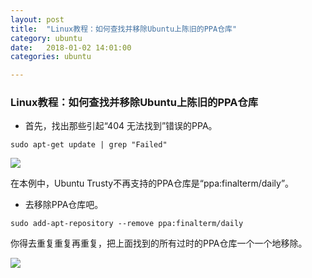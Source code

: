 ```yaml
---
layout: post
title:  "Linux教程：如何查找并移除Ubuntu上陈旧的PPA仓库"
category: ubuntu
date:   2018-01-02 14:01:00
categories: ubuntu 

---
```


### Linux教程：如何查找并移除Ubuntu上陈旧的PPA仓库
 - 首先，找出那些引起“404 无法找到”错误的PPA。

 `sudo apt-get update | grep "Failed"`

![](https://github.com/yyxyz/OSOperateSkills/blob/master/resource/2017111701.jpg)

在本例中，Ubuntu Trusty不再支持的PPA仓库是“ppa:finalterm/daily”。

 - 去移除PPA仓库吧。

 `sudo add-apt-repository --remove ppa:finalterm/daily`

你得去重复重复再重复，把上面找到的所有过时的PPA仓库一个一个地移除。

![](https://github.com/yyxyz/OSOperateSkills/blob/master/resource/2017111702.jpg)


